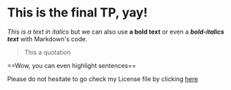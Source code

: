 # This is the final TP, yay!

*This is a text in italics* but we can also use **a bold text** or even a ***bold-italics text*** with Markdown's code.

>This a quotation

==Wow, you can even highlight sentences==

Please do not hesitate to go check my License file by clicking [here](Marie286.github.io/LICENSE.txt)
